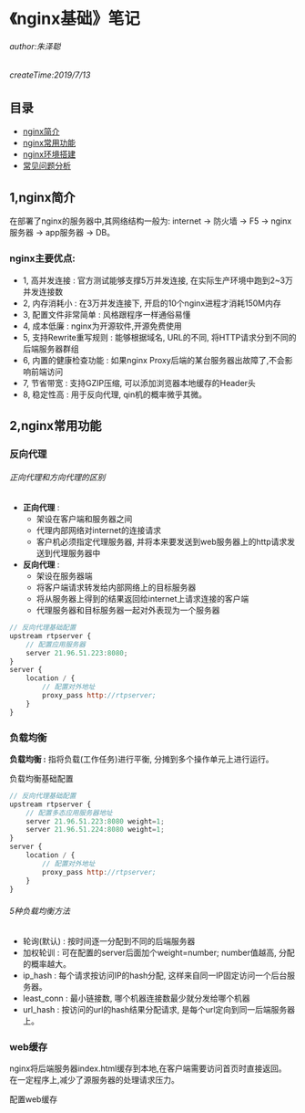 # 《nginx基础》笔记

###### author:朱泽聪
###### createTime:2019/7/13

## 目录

* [nginx简介](#1,nginx简介)
* [nginx常用功能](2,nginx常用功能)
* [nginx环境搭建](3,nginx环境搭建)
* [常见问题分析](4,常见问题分析)

## 1,nginx简介

在部署了nginx的服务器中,其网络结构一般为: internet -> 防火墙 -> F5 -> nginx服务器 -> app服务器 -> DB。

### nginx主要优点:

* 1, 高并发连接 : 官方测试能够支撑5万并发连接, 在实际生产环境中跑到2~3万并发连接数
* 2, 内存消耗小 : 在3万并发连接下, 开启的10个nginx进程才消耗150M内存
* 3, 配置文件非常简单 : 风格跟程序一样通俗易懂
* 4, 成本低廉 : nginx为开源软件,开源免费使用
* 5, 支持Rewrite重写规则 : 能够根据域名, URL的不同, 将HTTP请求分到不同的后端服务器群组
* 6, 内置的健康检查功能 : 如果nginx Proxy后端的某台服务器出故障了,不会影响前端访问
* 7, 节省带宽 : 支持GZIP压缩, 可以添加浏览器本地缓存的Header头
* 8, 稳定性高 : 用于反向代理, qin机的概率微乎其微。

## 2,nginx常用功能

### 反向代理

###### 正向代理和方向代理的区别

* **正向代理** :
  * 架设在客户端和服务器之间
  * 代理内部网络对internet的连接请求
  * 客户机必须指定代理服务器, 并将本来要发送到web服务器上的http请求发送到代理服务器中
* **反向代理** :
  * 架设在服务器端
  * 将客户端请求转发给内部网络上的目标服务器
  * 将从服务器上得到的结果返回给internet上请求连接的客户端
  * 代理服务器和目标服务器一起对外表现为一个服务器

``` js
// 反向代理基础配置
upstream rtpserver {
    // 配置应用服务器
    server 21.96.51.223:8080;
}
server {
    location / {
        // 配置对外地址
        proxy_pass http://rtpserver;
    }
}
```

### 负载均衡

**负载均衡 :** 指将负载(工作任务)进行平衡, 分摊到多个操作单元上进行运行。

负载均衡基础配置

``` js
// 反向代理基础配置
upstream rtpserver {
    // 配置多态应用服务器地址
    server 21.96.51.223:8080 weight=1;
    server 21.96.51.224:8080 weight=1;
}
server {
    location / {
        // 配置对外地址
        proxy_pass http://rtpserver;
    }
}
```

###### 5种负载均衡方法

* 轮询(默认) : 按时间逐一分配到不同的后端服务器
* 加权轮训 : 可在配置的server后面加个weight=number; number值越高, 分配的概率越大。
* ip_hash : 每个请求按访问IP的hash分配, 这样来自同一IP固定访问一个后台服务器。
* least_conn : 最小链接数, 哪个机器连接数最少就分发给哪个机器
* url_hash : 按访问的url的hash结果分配请求, 是每个url定向到同一后端服务器上。

### web缓存

nginx将后端服务器index.html缓存到本地,在客户端需要访问首页时直接返回。 在一定程序上,减少了源服务器的处理请求压力。

配置web缓存

``` 